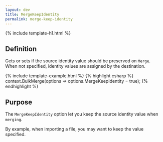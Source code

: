 ```yaml
---
layout: dev
title: MergeKeepIdentity
permalink: merge-keep-identity
---
```


{% include template-h1.html %}

## Definition
Gets or sets if the source identity value should be preserved on `Merge`. When not specified, identity values are assigned by the destination.

{% include template-example.html %} 
{% highlight csharp %}
context.BulkMerge(options => options.MergeKeepIdentity = true);
{% endhighlight %}

## Purpose
The `MergeKeepIdentity` option let you keep the source identity value when `merging`.

By example, when importing a file, you may want to keep the value specified.